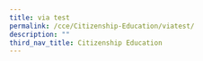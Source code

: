 ```yaml
---
title: via test
permalink: /cce/Citizenship-Education/viatest/
description: ""
third_nav_title: Citizenship Education
---
```

